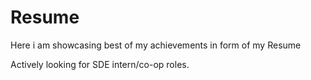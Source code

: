 # Resume
Here i am showcasing best of my achievements in form of my Resume

Actively looking for SDE intern/co-op roles.
